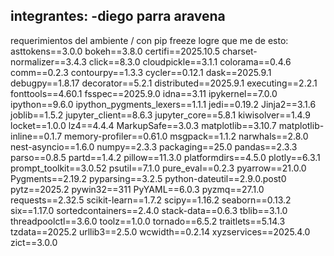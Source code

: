integrantes:
-diego parra aravena
-
requerimientos del ambiente / con pip freeze logre que me de esto:
asttokens==3.0.0
bokeh==3.8.0
certifi==2025.10.5
charset-normalizer==3.4.3
click==8.3.0
cloudpickle==3.1.1
colorama==0.4.6
comm==0.2.3
contourpy==1.3.3
cycler==0.12.1
dask==2025.9.1
debugpy==1.8.17
decorator==5.2.1
distributed==2025.9.1
executing==2.2.1
fonttools==4.60.1
fsspec==2025.9.0
idna==3.11
ipykernel==7.0.0
ipython==9.6.0
ipython_pygments_lexers==1.1.1
jedi==0.19.2
Jinja2==3.1.6
joblib==1.5.2
jupyter_client==8.6.3
jupyter_core==5.8.1
kiwisolver==1.4.9
locket==1.0.0
lz4==4.4.4
MarkupSafe==3.0.3
matplotlib==3.10.7
matplotlib-inline==0.1.7
memory-profiler==0.61.0
msgpack==1.1.2
narwhals==2.8.0
nest-asyncio==1.6.0
numpy==2.3.3
packaging==25.0
pandas==2.3.3
parso==0.8.5
partd==1.4.2
pillow==11.3.0
platformdirs==4.5.0
plotly==6.3.1
prompt_toolkit==3.0.52
psutil==7.1.0
pure_eval==0.2.3
pyarrow==21.0.0
Pygments==2.19.2
pyparsing==3.2.5
python-dateutil==2.9.0.post0
pytz==2025.2
pywin32==311
PyYAML==6.0.3
pyzmq==27.1.0
requests==2.32.5
scikit-learn==1.7.2
scipy==1.16.2
seaborn==0.13.2
six==1.17.0
sortedcontainers==2.4.0
stack-data==0.6.3
tblib==3.1.0
threadpoolctl==3.6.0
toolz==1.0.0
tornado==6.5.2
traitlets==5.14.3
tzdata==2025.2
urllib3==2.5.0
wcwidth==0.2.14
xyzservices==2025.4.0
zict==3.0.0

